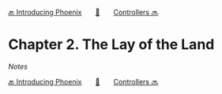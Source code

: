 [🔙 Introducing Phoenix][previous-chapter]&nbsp;&nbsp;&nbsp;&nbsp;&nbsp;&nbsp;&nbsp;[🏡][readme]&nbsp;&nbsp;&nbsp;&nbsp;&nbsp;&nbsp;&nbsp;[Controllers 🔜][upcoming-chapter]

# Chapter 2. The Lay of the Land

_Notes_

[🔙 Introducing Phoenix][previous-chapter]&nbsp;&nbsp;&nbsp;&nbsp;&nbsp;&nbsp;&nbsp;[🏡][readme]&nbsp;&nbsp;&nbsp;&nbsp;&nbsp;&nbsp;&nbsp;[Controllers 🔜][upcoming-chapter]

[readme]: README.md
[previous-chapter]: ch01-introducing-phoenix.md
[upcoming-chapter]: ch03-controllers.md